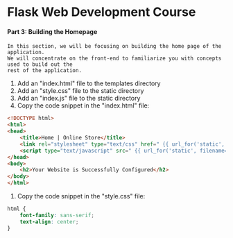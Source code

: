 # Flask Web Development Course

#### Part 3: Building the Homepage
```text
In this section, we will be focusing on building the home page of the application.
We will concentrate on the front-end to familiarize you with concepts used to build out the 
rest of the application.
```

1. Add an "index.html" file to the templates directory
1. Add an "style.css" file to the static directory
1. Add an "index.js" file to the static directory
1. Copy the code snippet in the "index.html" file:
```html
<!DOCTYPE html>
<html>
<head>
	<title>Home | Online Store</title>
	<link rel="stylesheet" type="text/css" href=" {{ url_for('static', filename='style.css') }} ">
	<script type="text/javascript" src=" {{ url_for('static', filename='index.js') }} "></script>
</head>
<body>
	<h2>Your Website is Successfully Configured</h2>
</body>
</html>
```
1. Copy the code snippet in the "style.css" file:
```css
html {
	font-family: sans-serif;
	text-align: center;
}
```